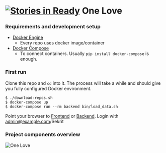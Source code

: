[![Stories in Ready](https://badge.waffle.io/one-love/vagrant-one-love.png?label=ready&title=Ready)](https://waffle.io/one-love/vagrant-one-love)
One Love
========

### Requirements and development setup
- [Docker Engine](https://docs.docker.com/engine/installation/)
  - Every repo uses docker image/container
- [Docker Compose](https://docs.docker.com/compose/)
  - To connect containers. Usually `pip install docker-compose` is enough.

### First run
Clone this repo and `cd` into it. The process will take a while and should give
you fully configured Docker environment.

    $ ./download-repos.sh
    $ docker-compose up
    $ docker-compose run --rm backend bin/load_data.sh

Point your browser to [Frontend](http://localhost:8080/) or [Backend](http://localhost:5000/).
Login with admin@example.com/Sekrit



### Project components overview
![One Love](https://github.com/one-love/one-love/blob/master/onelove.png)
